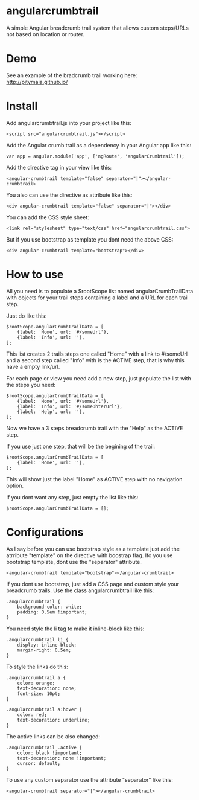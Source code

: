# angularcrumbtrail
A simple Angular breadcrumb trail system that allows custom steps/URLs not based on location or router.

# Demo
See an example of the bradcrumb trail working here: http://pitymaia.github.io/

# Install
Add angularcrumbtrail.js into your project like this:

    <script src="angularcrumbtrail.js"></script>

Add the Angular crumb trail as a dependency in your Angular app like this:

    var app = angular.module('app', ['ngRoute', 'angularCrumbtrail']);

Add the directive tag in your view like this:

    <angular-crumbtrail template="false" separator="|"></angular-crumbtrail>

You also can use the directive as attribute like this:

    <div angular-crumbtrail template="false" separator="|"></div>

You can add the CSS style sheet:

    <link rel="stylesheet" type="text/css" href="angularcrumbtrail.css">

But if you use bootstrap as template you dont need the above CSS:

    <div angular-crumbtrail template="bootstrap"></div>


# How to use
All you need is to populate a $rootScope list named angularCrumbTrailData with objects for your trail steps containing a label and a URL for each trail step.

Just do like this:

    $rootScope.angularCrumbTrailData = [
        {label: 'Home', url: '#/someUrl'},
        {label: 'Info', url: ''},
    ];

This list creates 2 trails steps one called "Home" with a link to #/someUrl and a second step called "Info" with is the ACTIVE step, that is why this have a empty link/url.

For each page or view you need add a new step, just populate the list with the steps you need:

    $rootScope.angularCrumbTrailData = [
        {label: 'Home', url: '#/someUrl'},
        {label: 'Info', url: '#/someOhterUrl'},
        {label: 'Help', url: ''},
    ];

Now we have a 3 steps breadcrumb trail with the "Help" as the ACTIVE step.

If you use just one step, that will be the begining of the trail:

    $rootScope.angularCrumbTrailData = [
        {label: 'Home', url: ''},
    ];

This will show just the label "Home" as ACTIVE step with no navigation option.

If you dont want any step, just empty the list like this:

    $rootScope.angularCrumbTrailData = [];

# Configurations

As I say before you can use bootstrap style as a template just add the atrribute "template" on the directive with boostrap flag.
Ifo you use bootstrap template, dont use the "separator" attribute.

    <angular-crumbtrail template="bootstrap"></angular-crumbtrail>

If you dont use bootstrap, just add a CSS page and custom style your breadcrumb trails. Use the class angularcrumbtrail like this:

    .angularcrumbtrail {
        background-color: white;
        padding: 0.5em !important;
    }

You need style the li tag to make it inline-block like this:

    .angularcrumbtrail li {
        display: inline-block;
        margin-right: 0.5em;
    }

To style the links do this:

    .angularcrumbtrail a {
        color: orange;
        text-decoration: none;
        font-size: 10pt;
    }

    .angularcrumbtrail a:hover {
        color: red;
        text-decoration: underline;
    }

The active links can be also changed:

    .angularcrumbtrail .active {
        color: black !important;
        text-decoration: none !important;
        cursor: default;
    }

To use any custom separator use the attribute "separator" like this:

    <angular-crumbtrail separator="|"></angular-crumbtrail>
